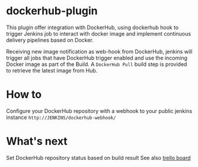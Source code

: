 dockerhub-plugin
================

This plugin offer integration with DockerHub, using dockerhub hook to trigger Jenkins job to interact with docker image
and implement continuous delivery pipelines based on Docker.

Receiving new image notification as web-hook from DockerHub, jenkins will trigger all jobs that have DockerHub trigger
enabled and use the incoming Docker image as part of the Build. A `DockerHub Pull` build step is provided to retrieve
the latest image from Hub.

# How to

Configure your DockerHub repository with a webhook to your public jenkins instance `http://JENKINS/dockerhub-webhook/`

# What's next

Set DockerHub repository status based on build result
See also [trello board](https://trello.com/b/unRZLtCH/dockerhub-plugin)
